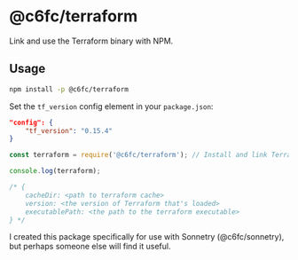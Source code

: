 # @c6fc/terraform

Link and use the Terraform binary with NPM.

## Usage

```sh
npm install -p @c6fc/terraform
```

Set the `tf_version` config element in your `package.json`:

```json
"config": {
	"tf_version": "0.15.4"
}
```

```javascript
const terraform = require('@c6fc/terraform'); // Install and link Terraform 0.15.4

console.log(terraform); 

/* {
	cacheDir: <path to terraform cache>
	version: <the version of Terraform that's loaded>
	executablePath: <the path to the terraform executable>
} */
```

I created this package specifically for use with Sonnetry (@c6fc/sonnetry), but perhaps someone else will find it useful.